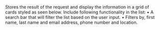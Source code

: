 Stores the result of the request and display the information in a grid of cards styled as seen below.
Include following functionality in the list:
• A search bar that will filter the list based on the user input.
• Filters by, first name, last name and email address, phone number and location.
